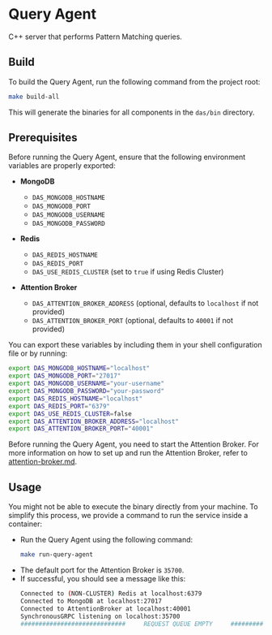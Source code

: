 # **Query Agent**

C++ server that performs Pattern Matching queries.

## **Build**

To build the Query Agent, run the following command from the project root:

```bash
make build-all
```

This will generate the binaries for all components in the `das/bin` directory.

## **Prerequisites**

Before running the Query Agent, ensure that the following environment variables are properly exported:

- **MongoDB**
  - `DAS_MONGODB_HOSTNAME`
  - `DAS_MONGODB_PORT`
  - `DAS_MONGODB_USERNAME`
  - `DAS_MONGODB_PASSWORD`

- **Redis**
  - `DAS_REDIS_HOSTNAME`
  - `DAS_REDIS_PORT`
  - `DAS_USE_REDIS_CLUSTER` (set to `true` if using Redis Cluster)

- **Attention Broker**
  - `DAS_ATTENTION_BROKER_ADDRESS` (optional, defaults to `localhost` if not provided)
  - `DAS_ATTENTION_BROKER_PORT` (optional, defaults to `40001` if not provided)

You can export these variables by including them in your shell configuration file or by running:

```bash
export DAS_MONGODB_HOSTNAME="localhost"
export DAS_MONGODB_PORT="27017"
export DAS_MONGODB_USERNAME="your-username"
export DAS_MONGODB_PASSWORD="your-password"
export DAS_REDIS_HOSTNAME="localhost"
export DAS_REDIS_PORT="6379"
export DAS_USE_REDIS_CLUSTER=false
export DAS_ATTENTION_BROKER_ADDRESS="localhost"
export DAS_ATTENTION_BROKER_PORT="40001"
```

Before running the Query Agent, you need to start the Attention Broker. For more information on how to set up and run the Attention Broker, refer to [attention-broker.md](../attention_broker/README.md).


## **Usage**

You might not be able to execute the binary directly from your machine. To simplify this process, we provide a command to run the service inside a container:

- Run the Query Agent using the following command:
  ```bash
  make run-query-agent
  ```
- The default port for the Attention Broker is `35700`.
- If successful, you should see a message like this:
  ```bash
  Connected to (NON-CLUSTER) Redis at localhost:6379
  Connected to MongoDB at localhost:27017
  Connected to AttentionBroker at localhost:40001
  SynchronousGRPC listening on localhost:35700
  #############################     REQUEST QUEUE EMPTY     ##################################
  ```
